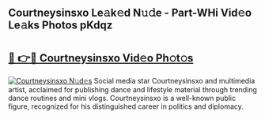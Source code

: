 ## Courtneysinsxo Le𝚊k𝚎d N𝚞𝚍e - Part-WHi Vid𝚎o Le𝚊ks Photos pKdqz

# <h2><a href="http://fbdbf7l.evod.top/?m=Courtneysinsxo">🔗 👉🔴 Courtneysinsxo Vid𝚎o Ph𝚘t𝚘s</a></h2>

[![Courtneysinsxo N𝚞d𝚎s](https://i.imgur.com/8V9OHl7.gif)](http://fbdbf7l.evod.top/?m=Courtneysinsxo)
Social media star Courtneysinsxo and multimedia artist, acclaimed for publishing dance and lifestyle material through trending dance routines and mini vlogs. Courtneysinsxo is a well-known public figure, recognized for his distinguished career in politics and diplomacy. 
